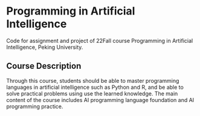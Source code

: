 # Programming in Artificial Intelligence

Code for assignment and project of 22Fall course Programming in Artificial Intelligence, Peking University. 

## Course Description

Through this course, students should be able to master programming languages in artificial intelligence such as Python and R, and be able to solve practical problems using use the learned knowledge. The main content of the course includes AI programming language foundation and AI programming practice. 
